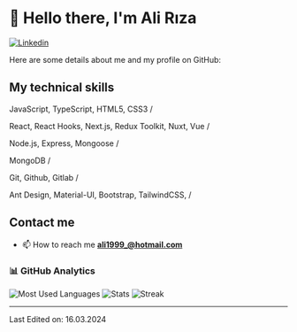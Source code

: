 # 👋 Hello there, I'm Ali Rıza

[![Linkedin](https://img.shields.io/badge/LinkedIn-blue?style=flat&logo=linkedin&labelColor=blue)](https://www.linkedin.com/in/ali-r%C4%B1za-%C3%A7elebi-99a3a3181/)

Here are some details about me and my profile on GitHub:

## My technical skills

JavaScript, TypeScript, HTML5, CSS3 /

React, React Hooks, Next.js, Redux Toolkit, Nuxt, Vue /

Node.js, Express, Mongoose /

MongoDB /

Git, Github, Gitlab /

Ant Design, Material-UI, Bootstrap, TailwindCSS,  /

## Contact me

- 📫 How to reach me **ali1999_@hotmail.com**

### 📊 GitHub Analytics

![Most Used Languages](https://github-readme-stats.vercel.app/api/top-langs?username=celebiali&show_icons=true&locale=en&layout=compact&langs_count=8&theme=algolia)
![Stats](https://github-readme-stats.vercel.app/api?username=celebiali&show_icons=true&locale=en&theme=algolia&include_all_commits=true&count_private=true)
![Streak](https://github-readme-streak-stats.herokuapp.com?user=celebiali&theme=algolia)

---

Last Edited on: 16.03.2024
